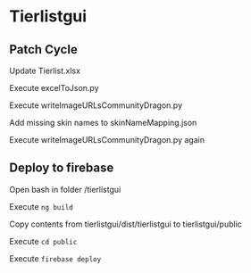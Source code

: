 # Tierlistgui

## Patch Cycle

Update Tierlist.xlsx

Execute excelToJson.py

Execute writeImageURLsCommunityDragon.py

Add missing skin names to skinNameMapping.json

Execute writeImageURLsCommunityDragon.py again

## Deploy to firebase

Open bash in folder /tierlistgui

Execute `ng build`

Copy contents from tierlistgui/dist/tierlistgui to tierlistgui/public

Execute `cd public`

Execute `firebase deploy`
